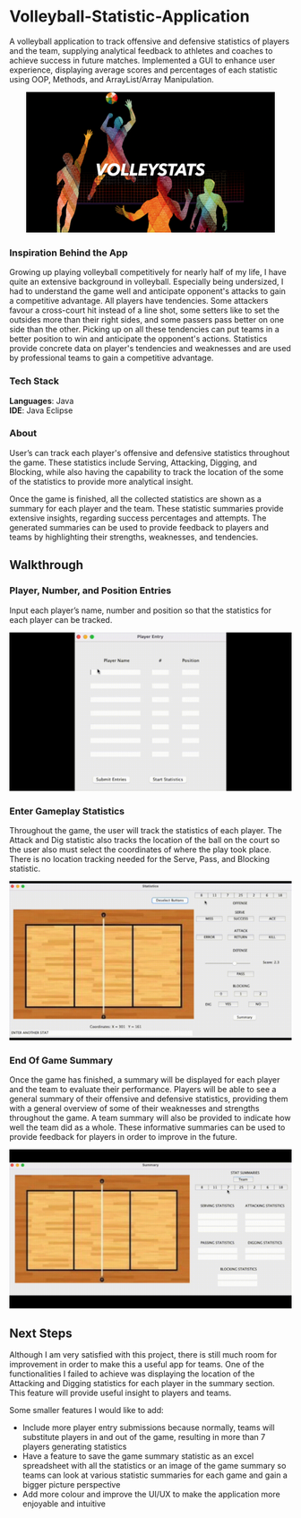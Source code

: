 # Volleyball-Statistic-Application
A volleyball application to track offensive and defensive statistics of players and the team, supplying analytical feedback to athletes and coaches to achieve success in future matches. Implemented a GUI to enhance user experience, displaying average scores and percentages of each statistic using OOP, Methods, and ArrayList/Array Manipulation.

<p align="center">
  <img src="/demo/VolleyStats-Tiitle.png" alt="VolleyStats" width="444" height="251"/>
</p> 

### Inspiration Behind the App
Growing up playing volleyball competitively for nearly half of my life, I have quite an extensive background in volleyball. Especially being undersized, I had to understand the game well and anticipate opponent's attacks to gain a competitive advantage. All players have tendencies. Some attackers favour a cross-court hit instead of a line shot, some setters like to set the outsides more than their right sides, and some passers pass better on one side than the other. Picking up on all these tendencies can put teams in a better position to win and anticipate the opponent's actions. Statistics provide concrete data on player's tendencies and weaknesses and are used by professional teams to gain a competitive advantage.

### Tech Stack
**Languages**: Java </br>
**IDE**: Java Eclipse </br>

### About
User’s can track each player's offensive and defensive statistics throughout the game. These statistics include Serving, Attacking, Digging, and Blocking, while also having the capability to track the location of the some of the statistics to provide more analytical insight. 

Once the game is finished, all the collected statistics are shown as a summary for each player and the team. These statistic summaries provide extensive insights, regarding success percentages and attempts. The generated summaries can be used to provide feedback to players and teams by highlighting their strengths, weaknesses, and tendencies. 

## Walkthrough
### Player, Number, and Position Entries
Input each player’s name, number and position so that the statistics for each player can be tracked.

![Player Entries](/demo/Player-Entries.gif)

### Enter Gameplay Statistics
Throughout the game, the user will track the statistics of each player. The Attack and Dig statistic also tracks the location of the ball on the court so the user also must select the coordinates of where the play took place. There is no location tracking needed for the Serve, Pass, and Blocking statistic.

![Track Stats](demo/Track-Stats.gif)

### End Of Game Summary
Once the game has finished, a summary will be displayed for each player and the team to evaluate their performance. Players will be able to see a general summary of their offensive and defensive statistics, providing them with a general overview of some of their weaknesses and strengths throughout the game. A team summary will also be provided to indicate how well the team did as a whole. These informative summaries can be used to provide feedback for players in order to improve in the future. 

![Statistics Summary](/demo/Statistics-Summary.gif)

## Next Steps 
Although I am very satisfied with this project, there is still much room for improvement in order to make this a useful app for teams. One of the functionalities I failed to achieve was displaying the location of the Attacking and Digging statistics for each player in the summary section. This feature will provide useful insight to players and teams. </br>

Some smaller features I would like to add: </br>

* Include more player entry submissions because normally, teams will substitute players in and out of the game, resulting in more than 7 players generating statistics
* Have a feature to save the game summary statistic as an excel spreadsheet with all the statistics or an image of the game summary so teams can look at various statistic summaries for each game and gain a bigger picture perspective
* Add more colour and improve the UI/UX to make the application more enjoyable and intuitive 









